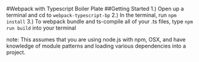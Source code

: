 #Webpack with Typescript Boiler Plate
##Getting Started
1.) Open up a terminal and cd to `webpack-typescript-bp`
2.) In the terminal, run `npm install`
3.) To webpack bundle and ts-compile all of your .ts files, type `npm run build` into your terminal

note: This assumes that you are using node.js with npm, OSX, and have knowledge of module patterns and loading various dependencies into a project.